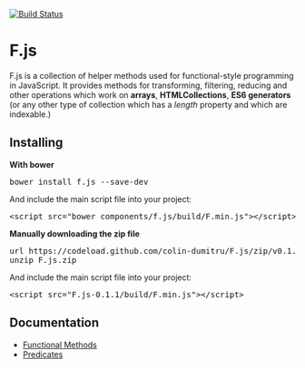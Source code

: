 [![Build Status](https://travis-ci.org/colin-dumitru/F.js.svg)](https://travis-ci.org/colin-dumitru/F.js)

# F.js

F.js is a collection of helper methods used for functional-style programming
in JavaScript. It provides methods for transforming, filtering, reducing and
other operations which work on **arrays**, **HTMLCollections**, **ES6
generators** (or any other type of collection which has a *length* property
and which are indexable.)

## Installing

**With bower**
<pre>
bower install f.js --save-dev
</pre>

And include the main script file into your project:
<pre>
&lt;script src="bower_components/f.js/build/F.min.js"&gt;&lt;/script&gt;
</pre>

**Manually downloading the zip file**
<pre>
url https://codeload.github.com/colin-dumitru/F.js/zip/v0.1.1 -o F.js.zip
unzip F.js.zip
</pre>

And include the main script file into your project:
<pre>
&lt;script src="F.js-0.1.1/build/F.min.js"&gt;&lt;/script&gt;
</pre>

## Documentation
* [Functional Methods](https://github.com/colin-dumitru/F.js/wiki/Functional)
* [Predicates](https://github.com/colin-dumitru/F.js/wiki/Predicates)
